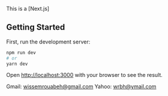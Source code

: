 This is a [Next.js]
## Getting Started

First, run the development server:

```bash
npm run dev
# or
yarn dev
```

Open [http://localhost:3000](http://localhost:3000) with your browser to see the result.

Gmail: wissemrouabeh@gmail.com
Yahoo: wrbh@ymail.com
